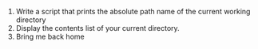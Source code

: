 1. Write a script that prints the absolute path name of the current working directory
2. Display the contents list of your current directory.
3. Bring me back home
